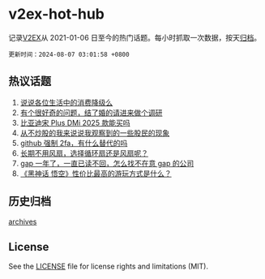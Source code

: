 # v2ex-hot-hub

 记录[V2EX](https://www.v2ex.com/)从 2021-01-06 日至今的热门话题。每小时抓取一次数据，按天[归档](archives)。

`更新时间：2024-08-07 03:01:58 +0800`

## 热议话题

1. [说说各位生活中的消费降级么](https://www.v2ex.com/t/1062791)
1. [有个很好奇的问题，结了婚的请进来做个调研](https://www.v2ex.com/t/1062870)
1. [比亚迪宋 Plus DMi 2025 款能买吗](https://www.v2ex.com/t/1062816)
1. [从不炒股的我来说说我观察到的一些股民的现象](https://www.v2ex.com/t/1062876)
1. [github 强制 2fa，有什么替代的吗](https://www.v2ex.com/t/1062879)
1. [长期不用风扇，选择循环扇还是风扇呢？](https://www.v2ex.com/t/1062788)
1. [gap 一年了，一直已读不回，怎么找不在意 gap 的公司](https://www.v2ex.com/t/1062929)
1. [《黑神话 悟空》性价比最高的游玩方式是什么？](https://www.v2ex.com/t/1062892)

## 历史归档

[archives](archives)

## License

See the [LICENSE](LICENSE) file for license rights and limitations (MIT).
